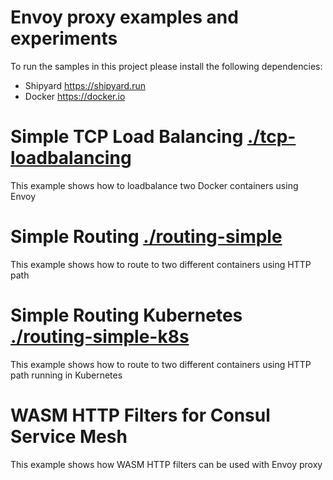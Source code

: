 # Envoy proxy examples and experiments

To run the samples in this project please install the following dependencies:
* Shipyard https://shipyard.run
* Docker https://docker.io

# Simple TCP Load Balancing [./tcp-loadbalancing](./tcp-loadbalancing)
This example shows how to loadbalance two Docker containers using Envoy

# Simple Routing [./routing-simple](./routing-simple)
This example shows how to route to two different containers using HTTP path

# Simple Routing Kubernetes [./routing-simple-k8s](./routing-simple-k8s)
This example shows how to route to two different containers using HTTP path running in Kubernetes

# WASM HTTP Filters for Consul Service Mesh 
This example shows how WASM HTTP filters can be used with Envoy proxy